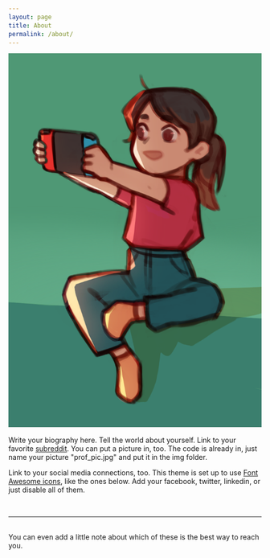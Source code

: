 ```yaml
---
layout: page
title: About
permalink: /about/
---
```


<div>
<img class="col one left profile_pic" src="/images/2892ad7e-c94a-4109-8038-565dae3a55eb_rw_12007fa7.png">

Write your biography here. Tell the world about yourself. Link to your favorite <a href="http://reddit.com" target="blank">subreddit</a>. You can put a picture in, too. The code is already in, just name your picture "prof_pic.jpg" and put it in the img folder. 

Link to your social media connections, too. This theme is set up to use <a href="http://fortawesome.github.io/Font-Awesome/" target="blank">Font Awesome icons</a>, like the ones below. Add your facebook, twitter, linkedin, or just disable all of them. 

</div>

<br/>
<hr/>
<br/>
<span class="contacticon center">
	<a href="mailto:allisonkyeh@gmail.com"><i class="fa fa-envelope"></i></a>
	<a href="https://github.com/allisonkyeh" target="_blank"><i class="fa fa-github"></i></a>
	<a href="https://www.linkedin.com/in/allisonkyeh" target="_blank"><i class="fa fa-linkedin"></i></a>
	<a href="https://twitter.com/ayucinna" target="_blank"><i class="fa fa-twitter"></i></a>
</span>

<div class="col three caption">
	You can even add a little note about which of these is the best way to reach you.
</div>

